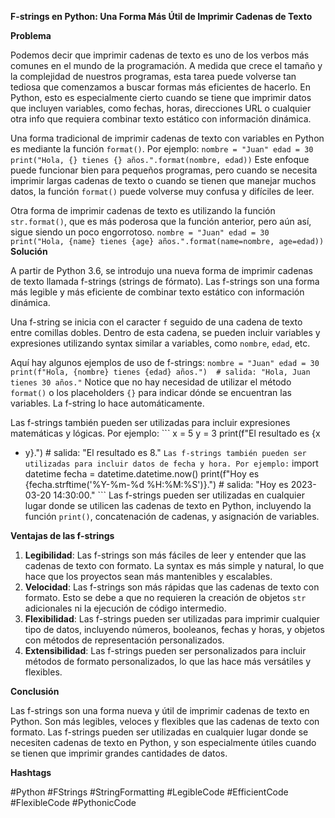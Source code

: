 **F-strings en Python: Una Forma Más Útil de Imprimir Cadenas de Texto**

**Problema**

Podemos decir que imprimir cadenas de texto es uno de los verbos más comunes en
el mundo de la programación. A medida que crece el tamaño y la complejidad de
nuestros programas, esta tarea puede volverse tan tediosa que comenzamos a
buscar formas más eficientes de hacerlo. En Python, esto es especialmente
cierto cuando se tiene que imprimir datos que incluyen variables, como fechas,
horas, direcciones URL o cualquier otra info que requiera combinar texto
estático con información dinámica.

Una forma tradicional de imprimir cadenas de texto con variables en Python es
mediante la función `format()`. Por ejemplo: ``` nombre = "Juan" edad = 30
print("Hola, {} tienes {} años.".format(nombre, edad)) ``` Este enfoque puede
funcionar bien para pequeños programas, pero cuando se necesita imprimir largas
cadenas de texto o cuando se tienen que manejar muchos datos, la función
`format()` puede volverse muy confusa y difíciles de leer.

Otra forma de imprimir cadenas de texto es utilizando la función
`str.format()`, que es más poderosa que la función anterior, pero aún así,
sigue siendo un poco engorrotoso. ``` nombre = "Juan" edad = 30 print("Hola,
{name} tienes {age} años.".format(name=nombre, age=edad)) ``` **Solución**

A partir de Python 3.6, se introdujo una nueva forma de imprimir cadenas de
texto llamada f-strings (strings de fórmato). Las f-strings son una forma más
legible y más eficiente de combinar texto estático con información dinámica.

Una f-string se inicia con el caracter `f` seguido de una cadena de texto entre
comillas dobles. Dentro de esta cadena, se pueden incluir variables y
expresiones utilizando syntax similar a variables, como `nombre`, `edad`, etc.

Aquí hay algunos ejemplos de uso de f-strings: ``` nombre = "Juan" edad = 30
print(f"Hola, {nombre} tienes {edad} años.")  # salida: "Hola, Juan tienes 30
años." ``` Notice que no hay necesidad de utilizar el método `format()` o los
placeholders `{}` para indicar dónde se encuentran las variables. La f-string
lo hace automáticamente.

Las f-strings también pueden ser utilizadas para incluir expresiones
matemáticas y lógicas. Por ejemplo: ``` x = 5 y = 3 print(f"El resultado es {x
+ y}.")  # salida: "El resultado es 8." ``` Las f-strings también pueden ser
utilizadas para incluir datos de fecha y hora. Por ejemplo: ``` import datetime
fecha = datetime.datetime.now() print(f"Hoy es {fecha.strftime('%Y-%m-%d
%H:%M:%S')}.")  # salida: "Hoy es 2023-03-20 14:30:00." ``` Las f-strings
pueden ser utilizadas en cualquier lugar donde se utilicen las cadenas de texto
en Python, incluyendo la función `print()`, concatenación de cadenas, y
asignación de variables.

**Ventajas de las f-strings**

1. **Legibilidad**: Las f-strings son más fáciles de leer y entender que las
   cadenas de texto con formato. La syntax es más simple y natural, lo que hace
   que los proyectos sean más mantenibles y escalables.
2. **Velocidad**: Las f-strings son más rápidas que las cadenas de texto con
   formato. Esto se debe a que no requieren la creación de objetos `str`
   adicionales ni la ejecución de código intermedio.
3. **Flexibilidad**: Las f-strings pueden ser utilizadas para imprimir
   cualquier tipo de datos, incluyendo números, booleanos, fechas y horas, y
   objetos con métodos de representación personalizados.
4. **Extensibilidad**: Las f-strings pueden ser personalizados para incluir
   métodos de formato personalizados, lo que las hace más versátiles y
   flexibles.

**Conclusión**

Las f-strings son una forma nueva y útil de imprimir cadenas de texto en
Python. Son más legibles, veloces y flexibles que las cadenas de texto con
formato. Las f-strings pueden ser utilizadas en cualquier lugar donde se
necesiten cadenas de texto en Python, y son especialmente útiles cuando se
tienen que imprimir grandes cantidades de datos.

**Hashtags**

#Python #FStrings #StringFormatting #LegibleCode #EfficientCode #FlexibleCode
#PythonicCode
